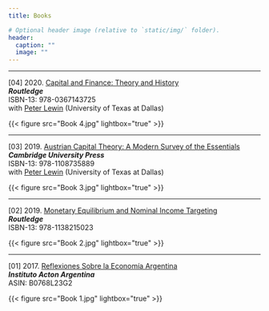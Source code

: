 ```yaml
---
title: Books

# Optional header image (relative to `static/img/` folder).
header:
  caption: ""
  image: ""
---
```


---
[04] 2020. [Capital and Finance: Theory and History][B04]  
***Routledge***  
ISBN-13: 978-0367143725  
with [Peter Lewin][PL] (University of Texas at Dallas)

{{< figure src="Book 4.jpg" lightbox="true" >}}

---
[03] 2019. [Austrian Capital Theory: A Modern Survey of the Essentials][B03]  
***Cambridge University Press***  
ISBN-13: 978-1108735889  
with [Peter Lewin][PL] (University of Texas at Dallas)

{{< figure src="Book 3.jpg" lightbox="true" >}}

---
[02] 2019. [Monetary Equilibrium and Nominal Income Targeting][B02]  
***Routledge***  
ISBN-13: 978-1138215023

{{< figure src="Book 2.jpg" lightbox="true" >}}

---
[01] 2017. [Reflexiones Sobre la Economía Argentina][B01]  
***Instituto Acton Argentina***  
ASIN: B0768L23G2

{{< figure src="Book 1.jpg" lightbox="true" >}}





<!-- HYPERLINKS TO BOOKS -->
[B04]: <https://www.routledge.com/Capital-and-Finance-Theory-and-History/Lewin-Cachanosky/p/book/9780367143725>

[B03]: <https://www.cambridge.org/us/academic/subjects/economics/economics-general-interest/austrian-capital-theory-modern-survey-essentials?format=PB&isbn=9781108735889>

[B02]: <https://www.routledge.com/Monetary-Equilibrium-and-Monetary-Theory-The-Case-of-Nominal-Income-Targeting/Cachanosky/p/book/9781138215023>

[B01]: <https://www.amazon.com/Reflexiones-econom%C3%ADa-argentina-Biblioteca-Spanish-ebook/dp/B0768L23G2/ref=sr_1_17?ie=UTF8&qid=1507660240&sr=8-17&keywords=instituto+acton>


<!-- HYPERLINKS TO CO-AUTHORS -->
<!-- Peter Lewin -->
[PL]: <http://www.utdallas.edu/~plewin/>